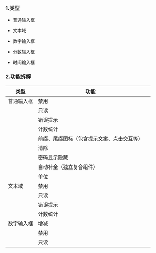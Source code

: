### 1.类型

- 普通输入框
- 文本域
- 数字输入框

- 分数输入框
- 时间输入框

### 2.功能拆解

| 类型       | 功能                                       |     |
| ---------- | ------------------------------------------ | --- |
| 普通输入框 | 禁用                                       |     |
|            | 只读                                       |     |
|            | 错误提示                                   |     |
|            | 计数统计                                   |     |
|            | 前缀、尾缀图标（包含提示文案、点击交互等） |     |
|            | 清除                                       |     |
|            | 密码显示隐藏                               |     |
|            | 自动补全（独立复合组件）                   |     |
|            | 单位                                       |     |
| 文本域     | 禁用                                       |     |
|            | 只读                                       |     |
|            | 错误提示                                   |     |
|            | 计数统计                                   |     |
| 数字输入框 | 增减                                       |     |
|            | 禁用                                       |     |
|            | 只读                                       |     |
